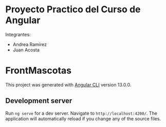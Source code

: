 # Proyecto Practico del Curso de Angular
Integrantes:
- Andrea Ramirez
- Juan Acosta

# FrontMascotas

This project was generated with [Angular CLI](https://github.com/angular/angular-cli) version 13.0.0.

## Development server

Run `ng serve` for a dev server. Navigate to `http://localhost:4200/`. The application will automatically reload if you change any of the source files.
